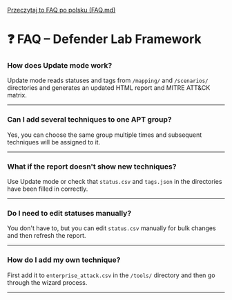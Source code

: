 [Przeczytaj to FAQ po polsku (FAQ.md)](FAQ.md)

# ❓ FAQ – Defender Lab Framework

### How does Update mode work?

Update mode reads statuses and tags from `/mapping/` and `/scenarios/` directories and generates an updated HTML report and MITRE ATT&CK matrix.

---

### Can I add several techniques to one APT group?

Yes, you can choose the same group multiple times and subsequent techniques will be assigned to it.

---

### What if the report doesn't show new techniques?

Use Update mode or check that `status.csv` and `tags.json` in the directories have been filled in correctly.

---

### Do I need to edit statuses manually?

You don't have to, but you can edit `status.csv` manually for bulk changes and then refresh the report.

---

### How do I add my own technique?

First add it to `enterprise_attack.csv` in the `/tools/` directory and then go through the wizard process.

---
